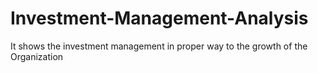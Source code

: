 # Investment-Management-Analysis

It shows the investment management in proper way to the growth of the Organization